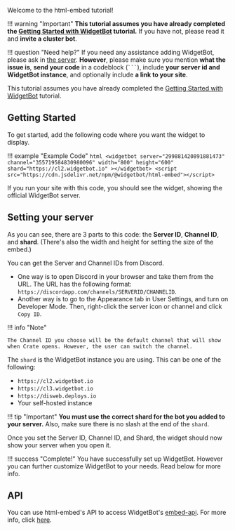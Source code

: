 Welcome to the html-embed tutorial!

!!! warning "Important"
    **This tutorial assumes you have already completed the [Getting Started with WidgetBot](/tutorial) tutorial.** If you have not, please read it and **invite a cluster bot**.

!!! question "Need help?"
    If you need any assistance adding WidgetBot, please ask in [the server](https://discord.gg/NYBEhN7). **However**, please make sure you mention **what the issue is**, **send your code** in a codeblock (` ``` `), include **your server id and WidgetBot instance**, and optionally include **a link to your site**.

This tutorial assumes you have already completed the [Getting Started with WidgetBot](/tutorial) tutorial.

## Getting Started

To get started, add the following code where you want the widget to display.

!!! example "Example Code"
    ```html
    <widgetbot
      server="299881420891881473"
      channel="355719584830980096"
      width="800"
      height="600"
      shard="https://cl2.widgetbot.io"
    ></widgetbot>
    <script src="https://cdn.jsdelivr.net/npm/@widgetbot/html-embed"></script>
    ```

If you run your site with this code, you should see the widget, showing the official WidgetBot server.

## Setting your server

As you can see, there are 3 parts to this code: the **Server ID**, **Channel ID**, and **shard**. (There's also the width and height for setting the size of the embed.)

You can get the Server and Channel IDs from Discord.

* One way is to open Discord in your browser and take them from the URL. The URL has the following format: `https://discordapp.com/channels/SERVERID/CHANNELID`.
* Another way is to go to the Appearance tab in User Settings, and turn on Developer Mode. Then, right-click the server icon or channel and click `Copy ID`.

!!! info "Note"

    The Channel ID you choose will be the default channel that will show when Crate opens. However, the user can switch the channel.

The `shard` is the WidgetBot instance you are using. This can be one of the following:

* `https://cl2.widgetbot.io`
* `https://cl3.widgetbot.io`
* `https://disweb.deploys.io`
* Your self-hosted instance

!!! tip "Important"
    **You must use the correct shard for the bot you added to your server.** Also, make sure there is no slash at the end of the `shard`.

Once you set the Server ID, Channel ID, and Shard, the widget should now show your server when you open it.

!!! success "Complete!"
    You have successfully set up WidgetBot. However you can further customize WidgetBot to your needs. Read below for more info.

## API
You can use html-embed's API to access WidgetBot's [embed-api](https://github.com/widgetbot-io/widgetbot/tree/2.5/packages/embed-api). For more info, click [here](/embed/html-embed/api).
